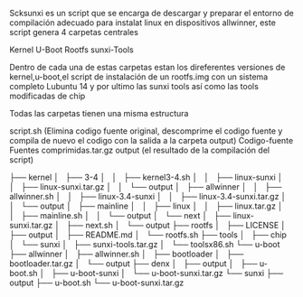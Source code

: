 Scksunxi es un script que se encarga de descargar y preparar el entorno de compilación adecuado para instalat linux en dispositivos allwinner, este script genera 4 carpetas centrales

Kernel
U-Boot
Rootfs
sunxi-Tools

Dentro de cada una de estas carpetas estan los direferentes versiones de kernel,u-boot,el script de instalación de un rootfs.img con un sistema completo Lubuntu 14 y por ultimo las sunxi tools así como las tools modificadas de chip 

Todas las carpetas tienen una misma estructura

script.sh (Elimina codigo fuente original, descomprime el codigo fuente y compila de nuevo el codigo con la salida a la carpeta output)
Codigo-fuente
Fuentes comprimidas.tar.gz
output (el resultado de la compilación del script)

├── kernel
│   ├── 3-4
│   │   ├── kernel3-4.sh
│   │   ├── linux-sunxi
│   │   ├── linux-sunxi.tar.gz
│   │   └── output
│   ├── allwinner
│   │   ├── allwinner.sh
│   │   ├── linux-3.4-sunxi
│   │   ├── linux-3.4-sunxi.tar.gz
│   │   └── output
│   ├── mainline
│   │   ├── linux
│   │   ├── linux.tar.gz
│   │   ├── mainline.sh
│   │   └── output
│   └── next
│       ├── linux-sunxi.tar.gz
│       ├── next.sh
│       └── output
├── rootfs
│   ├── LICENSE
│   ├── output
│   ├── README.md
│   └── rootfs.sh
├── tools
│   ├── chip
│   └── sunxi
│       ├── sunxi-tools.tar.gz
│       └── toolsx86.sh
└── u-boot
    ├── allwinner
    │   ├── allwinner.sh
    │   ├── bootloader
    │   ├── bootloader.tar.gz
    │   └── output
    ├── denx
    │   ├── output
    │   ├── u-boot.sh
    │   ├── u-boot-sunxi
    │   └── u-boot-sunxi.tar.gz
    └── sunxi
        ├── output
        ├── u-boot.sh
        └── u-boot-sunxi.tar.gz
